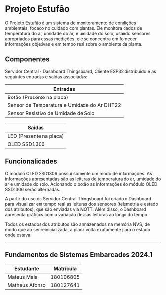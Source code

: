 # Projeto Estufão 


O Projeto Estufão é um sistema de monitoramento de condições ambientais, focado no cuidado com plantas. Ele monitora dados de temperatura do ar, umidade do ar, e 
umidade do solo, usando sensores apropriados para essas medições. ele se concentra em fornecer informações objetivas e em tempo real sobre o ambiente da planta.

## Componentes 

Servidor Central - Dashboard Thingsboard, Cliente ESP32 distribuído e as seguintes entradas e saídas  associadas: 

| Entradas | 
| - | 
| Botão (Presente na placa)|
| Sensor de Temperatura e Umidade do Ar DHT22 |
| Sensor Resistivo de Umidade de Solo | 


| Saídas | 
| - | 
| LED (Presente na placa) |
| OLED SSD1306 |

## Funcionalidades

O módulo OLED SSD1306 possui somente um modo de informações. As informações apresentadas são as leituras de temperatura do ar, umidade do ar e umidade do solo. Acionando o botão as informações 
do módulo OLED SSD1306 serão alternadas.

A partir do uso do Servidor Central Thingsboard foi criado o Dashboard para visualizar em tempo real  as leituras dos sensores (telemetria e estado dos atributos), que são enviadas via MQTT. Além disso, o Dashboard apresenta gráficos com a variação dessas leituras ao longo do tempo.

Todos os estados dos atributos são armazenados na memória NVS, de modo que ao ser reinicializada, a placa volta exatamente para o estado onde estava.

---
## Fundamentos de Sistemas Embarcados 2024.1

| Estudante | Matrícula | 
| - | - |
| Mateus Maia | 180106805 | 
| Matheus Afonso | 180127641  | 
